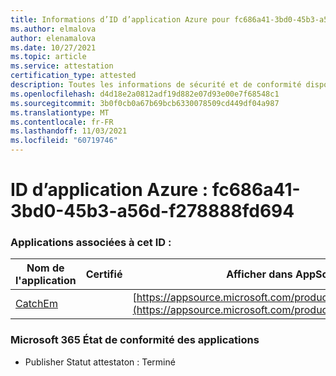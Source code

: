 ```yaml
---
title: Informations d’ID d’application Azure pour fc686a41-3bd0-45b3-a56d-f278888fd694
ms.author: elmalova
author: elenamalova
ms.date: 10/27/2021
ms.topic: article
ms.service: attestation
certification_type: attested
description: Toutes les informations de sécurité et de conformité disponibles pour fc686a41-3bd0-45b3-a56d-f278888fd694.
ms.openlocfilehash: d4d18e2a0812adf19d882e07d93e00e7f68548c1
ms.sourcegitcommit: 3b0f0cb0a67b69bcb6330078509cd449df04a987
ms.translationtype: MT
ms.contentlocale: fr-FR
ms.lasthandoff: 11/03/2021
ms.locfileid: "60719746"
---
```

# <a name="azure-app-id-fc686a41-3bd0-45b3-a56d-f278888fd694"></a>ID d’application Azure : fc686a41-3bd0-45b3-a56d-f278888fd694


### <a name="apps-associated-with-this-id"></a>Applications associées à cet ID :
| **Nom de l'application** | **Certifié** | **Afficher dans AppSource** |
|--------------|---------------|-----------------------|
| [CatchEm](https://docs.microsoft.com/microsoft-365-app-certification/forward/WA200002639) |  | [https://appsource.microsoft.com/product/office/WA200002639](https://appsource.microsoft.com/product/office/WA200002639) |

### <a name="microsoft-365-app-compliance-status"></a>Microsoft 365 État de conformité des applications
- Publisher Statut attestaton : Terminé
